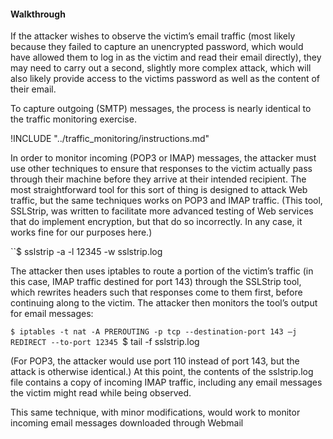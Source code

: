 
#### Walkthrough
If the attacker wishes to observe the victim’s email traffic (most likely because they failed to capture an unencrypted password, which would have allowed them to log in as the victim and read their email directly), they may need to carry out a second, slightly more complex attack, which will also likely provide access to the victims password as well as the content of their email.

To capture outgoing (SMTP) messages, the process is nearly identical to the traffic monitoring exercise.

!INCLUDE "../traffic_monitoring/instructions.md"

In order to monitor incoming (POP3 or IMAP) messages, the attacker must use other techniques to ensure that responses to the victim actually pass through their machine before they arrive at their intended recipient. The most straightforward tool for this sort of thing is designed to attack Web traffic, but the same techniques works on POP3 and IMAP traffic. (This tool, SSLStrip, was written to facilitate more advanced testing of Web services that do implement encryption, but that do so incorrectly. In any case, it works fine for our purposes here.)

``$ sslstrip -a -l 12345 -w sslstrip.log

The attacker then uses iptables to route a portion of the victim’s traffic (in this case, IMAP traffic destined for port 143) through the SSLStrip tool, which rewrites headers such that responses come to them first, before continuing along to the victim. The attacker then monitors the tool’s output for email messages:

``$ iptables -t nat -A PREROUTING -p tcp --destination-port 143 –j REDIRECT --to-port 12345
``$ tail -f sslstrip.log

(For POP3, the attacker would use port 110 instead of port 143, but the attack is otherwise identical.) At this point, the contents of the sslstrip.log file contains a copy of incoming IMAP traffic, including any email messages the victim might read while being observed.

This same technique, with minor modifications, would work to monitor incoming email messages downloaded through Webmail
